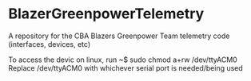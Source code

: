 # BlazerGreenpowerTelemetry
A repository for the CBA Blazers Greenpower Team telemetry code (interfaces, devices, etc)

To access the devic on linux, run ~$ sudo chmod a+rw /dev/ttyACM0 Replace /dev/ttyACM0 with whichever serial port is needed/being used
